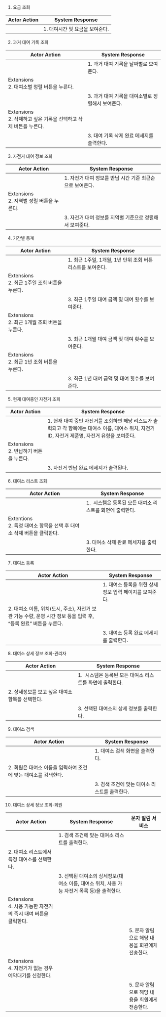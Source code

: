 1. 요금 조회

| Actor Action | System Response |
| --- | --- |
|  | 1. 대여시간 및 요금을 보여준다. |
2. 과거 대여 기록 조회

| Actor Action | System Response |
| --- | --- |
|  | 1. 과거 대여 기록을 날짜별로 보여준다. |
| Extensions<br>2. 대여소별 정렬 버튼을 누른다. |  |
|  | 3. 과거 대여 기록을 대여소별로 정렬해서 보여준다. |
| Extensions<br>2. 삭제하고 싶은 기록을 선택하고 삭제 버튼을 누른다. |  |
|  | 3. 대여 기록 삭제 완료 메세지를 출력한다. |
3. 자전거 대여 정보 조회

| Actor Action | System Response |
| --- | --- |
|  | 1. 자전거 대여 정보를 반납 시간 기준 최근순으로 보여준다. |
| Extensions<br>2. 지역별 정렬 버튼을 누른다. |  |
|  | 3. 자전거 대여 정보를 지역별 기준으로 정렬해서 보여준다. |
4. 기간별 통계

| Actor Action | System Response |
| --- | --- |
|  | 1. 최근 1주일, 1개월, 1년 단위 조회 버튼 리스트를 보여준다. |
| Extensions<br>2. 최근 1주일 조회 버튼을 누른다. |  |
|  | 3. 최근 1주일 대여 금액 및 대여 횟수를 보여준다. |
| Extensions<br>2. 최근 1개월 조회 버튼을 누른다. |  |
|  | 3. 최근 1개월 대여 금액 및 대여 횟수를 보여준다. |
| Extensions<br>2. 최근 1년 조회 버튼을 누른다. |  |
|  | 3. 최근 1년 대여 금액 및 대여 횟수를 보여준다. |
5. 현재 대여중인 자전거 조회

| Actor Action | System Response |
| --- | --- |
|  | 1. 현재 대여 중인 자전거를 조회하면 해당 리스트가 출력되고 각 항목에는 대여소 이름, 대여소 위치, 자전거 ID, 자전거 제품명, 자전거 유형을 보여준다. |
| Extensions<br>2. 반납하기 버튼을 누른다. |  |
|  | 3. 자전거 반납 완료 메세지가 출력된다. |

6. 대여소 리스트 조회

| Actor Action | System Response |
| --- | --- |
|  | 1.  시스템은 등록된 모든 대여소 리스트를 화면에 출력한다. |
| Extentions<br>2. 특정 대여소 항목을 선택 후 대여소 삭제 버튼을 클릭한다. |  |
|  | 3. 대여소 삭제 완료 메세지를 출력한다. |

7. 대여소 등록

| Actor Action | System Response |
| --- | --- |
|  | 1. 대여소 등록을 위한 상세 정보 입력 페이지를 보여준다. |
| 2. 대여소 이름, 위치(도시, 주소), 자전거 보관 가능 수량, 운영 시간 정보 등을 입력 후, “등록 완료” 버튼을 누른다. |  |
|  | 3. 대여소 등록 완료 메세지를 출력한다. |

8. 대여소 상세 정보 조회-관리자

| Actor Action | System Response |
| --- | --- |
|  | 1.  시스템은 등록된 모든 대여소 리스트를 화면에 출력한다. |
| 2. 상세정보를 보고 싶은 대여소 항목을 선택한다. |  |
|  | 3. 선택된 대여소의 상세 정보를 출력한다. |

9. 대여소 검색

| Actor Action | System Response |
| --- | --- |
|  | 1. 대여소 검색 화면을 출력한다. |
| 2. 회원은 대여소 이름을 입력하여 조건에 맞는 대여소를 검색한다. |  |
|  | 3. 검색 조건에 맞는 대여소 리스트를 출력한다. |

10. 대여소 상세 정보 조회-회원

| Actor Action | System Response | 문자 알림 서비스 |
| --- | --- | --- |
|  | 1. 검색 조건에 맞는 대여소 리스트를 출력한다. |  |
| 2. 대여소 리스트에서 특정 대여소를 선택한다. |  |  |
|  | 3. 선택된 대여소의 상세정보(대여소 이름, 대여소 위치, 사용 가능 자전거 목록 등)을 출력한다. |  |
| Extensions<br>4. 사용 가능한 자전거의 즉시 대여 버튼을 클릭한다. |  |  |
|  |  | 5. 문자 알림으로 해당 내용을 회원에게 전송한다. |
| Extensions<br>4. 자전거가 없는 경우 예약대기를 신청한다. |  |  |
|  |  | 5. 문자 알림으로 해당 내용을 회원에게 전송한다. |

